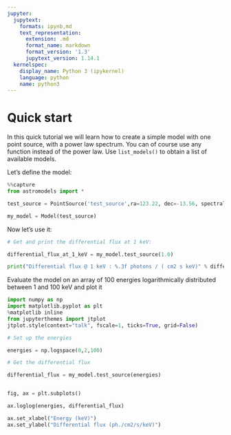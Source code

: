 ```yaml
---
jupyter:
  jupytext:
    formats: ipynb,md
    text_representation:
      extension: .md
      format_name: markdown
      format_version: '1.3'
      jupytext_version: 1.14.1
  kernelspec:
    display_name: Python 3 (ipykernel)
    language: python
    name: python3
---
```


# Quick start

In this quick tutorial we will learn how to create a simple model with one point source, with a power law spectrum. You can of course use any function instead of the power law. Use ```list_models()``` to obtain a list of available models.

Let’s define the model:

```python
%%capture
from astromodels import *
```

```python
test_source = PointSource('test_source',ra=123.22, dec=-13.56, spectral_shape=Powerlaw_flux())

my_model = Model(test_source)
```

Now let’s use it:



```python
# Get and print the differential flux at 1 keV:

differential_flux_at_1_keV = my_model.test_source(1.0)

print("Differential flux @ 1 keV : %.3f photons / ( cm2 s keV)" % differential_flux_at_1_keV)

```

Evaluate the model on an array of 100 energies logarithmically distributed between 1 and 100 keV and plot it

```python
import numpy as np
import matplotlib.pyplot as plt
%matplotlib inline
from jupyterthemes import jtplot
jtplot.style(context="talk", fscale=1, ticks=True, grid=False)

# Set up the energies

energies = np.logspace(0,2,100)

# Get the differential flux

differential_flux = my_model.test_source(energies)


fig, ax = plt.subplots()

ax.loglog(energies, differential_flux)

ax.set_xlabel("Energy (keV)")
ax.set_ylabel("Differential flux (ph./cm2/s/keV)")
```
